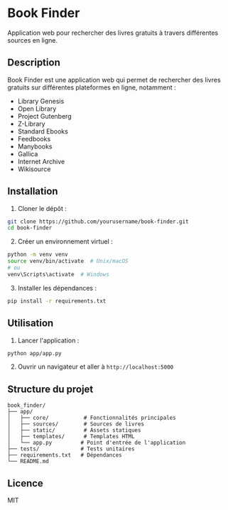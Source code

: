 # Book Finder

Application web pour rechercher des livres gratuits à travers différentes sources en ligne.

## Description

Book Finder est une application web qui permet de rechercher des livres gratuits sur différentes plateformes en ligne, notamment :

- Library Genesis
- Open Library
- Project Gutenberg
- Z-Library
- Standard Ebooks
- Feedbooks
- Manybooks
- Gallica
- Internet Archive
- Wikisource

## Installation

1. Cloner le dépôt :
```bash
git clone https://github.com/yourusername/book-finder.git
cd book-finder
```

2. Créer un environnement virtuel :
```bash
python -m venv venv
source venv/bin/activate  # Unix/macOS
# ou
venv\Scripts\activate  # Windows
```

3. Installer les dépendances :
```bash
pip install -r requirements.txt
```

## Utilisation

1. Lancer l'application :
```bash
python app/app.py
```

2. Ouvrir un navigateur et aller à `http://localhost:5000`

## Structure du projet

```
book_finder/
├── app/
│   ├── core/           # Fonctionnalités principales
│   ├── sources/        # Sources de livres
│   ├── static/         # Assets statiques
│   ├── templates/      # Templates HTML
│   └── app.py         # Point d'entrée de l'application
├── tests/             # Tests unitaires
├── requirements.txt   # Dépendances
└── README.md
```

## Licence

MIT
